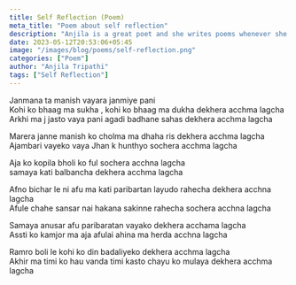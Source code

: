 ```yaml
---
title: Self Reflection (Poem) 
meta_title: "Poem about self reflection"
description: "Anjila is a great poet and she writes poems whenever she can. This one is about self reflection. And yes the great poet part was forced by her."
date: 2023-05-12T20:53:06+05:45
image: "/images/blog/poems/self-reflection.png"
categories: ["Poem"]
author: "Anjila Tripathi"
tags: ["Self Reflection"]
---
```



Janmana ta manish vayara janmiye pani <br>
Kohi ko bhaag ma sukha , kohi ko bhaag ma dukha dekhera acchma lagcha <br>
Arkhi ma j jasto vaya pani agadi badhane sahas dekhera acchma lagcha <br>

Marera janne manish ko cholma ma dhaha ris dekhera acchma lagcha <br>
Ajambari vayeko vaya Jhan k hunthyo sochera acchma lagcha <br>

Aja ko kopila bholi ko ful sochera acchna lagcha <br>
samaya kati balbancha dekhera acchma lagcha <br>

Afno bichar le ni afu ma kati paribartan layudo rahecha dekhera acchna lagcha <br> 
Afule chahe sansar nai hakana sakinne rahecha sochera acchna lagcha <br>

Samaya anusar afu paribaratan vayako dekhera acchama lagcha <br> 
Assti ko kamjor ma aja afulai ahina ma herda acchna lagcha <br>

Ramro boli le kohi ko din badaliyeko dekhera acchma lagcha <br>
Akhir ma timi ko hau vanda timi kasto chayu ko mulaya dekhera acchma lagcha <br>
